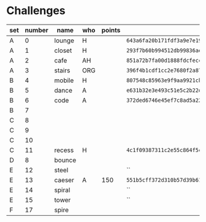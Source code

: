 # Challenges

|set|number| name    | who | points |   hash  |
|---|------|---------|-----|--------|---------|
| A |  0   | lounge  |  H  |        | `643a6fa20b171fdf3a9e7e1975ce62892fde9cecf2056a73d85fa2d0802d3000` |
| A |  1   | closet  |  H  |        | `293f7b60b994512db99836ae7d5bab88b2d0089f90fcf6d51b95b374200dc20f` |
| A |  2   | cafe    |  AH |        | `851a72b7fa00d1888fdcfecc5ccf5359c45b2003e2b5350e92798507c82f09a1` |
| A |  3   | stairs  | ORG |        | `396f4b1cdf1cc2e7680f2a8716a18c887cd489e12232e75b6810e9d5e91426c7` |
| B |  4   | mobile  |  H  |        | `807548c85963e9f9aa9921cb344997ccfe57ba91cd00f13122c2f15e5b3a70d1` |
| B |  5   | dance   |  A  |        | `e631b32e3e493c51e5c2b22d1486d401c76ac83e3910566924bcc51b2157c837` |
| B |  6   | code    |  A  |        | `372ded6746e45ef7c8ad5a22c5738a4b5aa982da66bc8a426aa1cca830d05af3` |
| B |  7   |         |     |        |   |
| C |  8   |         |     |        |   |
| C |  9   |         |     |        |   |
| C |  10  |         |     |        |   |
| C |  11  | recess  |  H  |        | `4c1f09387311c2e55c864f5ce02b08aa93104269144e44fc2aa5a171735dfab2` |
| D |  8   | bounce  |     |        |   |
| E |  12  | steel   |     |        | `` |
| E |  13  | caeser  |  A  |  150   | `551b5cff372d310b57d39b616400461be0a1450c519a2a542f33a7af0dd565f3` |
| E |  14  | spiral  |     |        | `` |
| E |  15  | tower   |     |        | `` |
| F |  17  | spire   |     |        |   |

